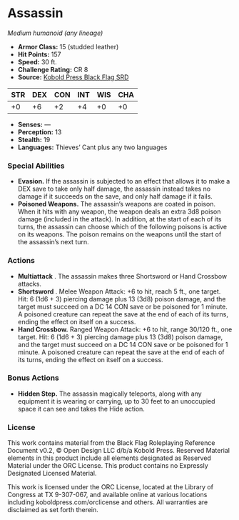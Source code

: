 # Assassin

*Medium humanoid (any lineage)*

- **Armor Class:** 15 (studded leather)
- **Hit Points:** 157
- **Speed:** 30 ft.
- **Challenge Rating:** CR 8
- **Source:** [Kobold Press Black Flag SRD](https://koboldpress.com/black-flag-roleplaying/)

| STR | DEX | CON | INT | WIS | CHA |
| --- | --- | --- | --- | --- | --- |
| +0 | +6 | +2 | +4 | +0 | +0 |

- **Senses:** —
- **Perception:** 13
- **Stealth:** 19
- **Languages:** Thieves’ Cant plus any two languages

### Special Abilities

- **Evasion.** If the assassin is subjected to an effect that allows it to make a DEX save to take only half damage, the assassin instead takes no damage if it succeeds on the save, and only half damage if it fails.
- **Poisoned Weapons.** The assassin’s weapons are coated in poison. When it hits with any weapon, the weapon deals an extra 3d8 poison damage (included in the attack). In addition, at the start of each of its turns, the assassin can choose which of the following poisons is active on its weapons. The poison remains on the weapons until the start of the assassin’s next turn.

### Actions

- **Multiattack** . The assassin makes three Shortsword or Hand Crossbow attacks.
- **Shortsword** . Melee Weapon Attack: +6 to hit, reach 5 ft., one target. Hit: 6 (1d6 + 3) piercing damage plus 13 (3d8) poison damage, and the target must succeed on a DC 14 CON save or be poisoned for 1 minute. A poisoned creature can repeat the save at the end of each of its turns, ending the effect on itself on a success.
- **Hand Crossbow.** Ranged Weapon Attack: +6 to hit, range 30/120 ft., one target. Hit: 6 (1d6 + 3) piercing damage plus 13 (3d8) poison damage, and the target must succeed on a DC 14 CON save or be poisoned for 1 minute. A poisoned creature can repeat the save at the end of each of its turns, ending the effect on itself on a success.

### Bonus Actions

- **Hidden Step.** The assassin magically teleports, along with any equipment it is wearing or carrying, up to 30 feet to an unoccupied space it can see and takes the Hide action.

### License

This work contains material from the Black Flag Roleplaying Reference Document v0.2, © Open Design LLC d/b/a Kobold Press. Reserved Material elements in this product include all elements designated as Reserved Material under the ORC License. This product contains no Expressly Designated Licensed Material.

This work is licensed under the ORC License, located at the Library of Congress at TX 9-307-067, and available online at various locations including koboldpress.com/orclicense and others. All warranties are disclaimed as set forth therein.

